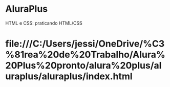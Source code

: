 # AluraPlus
HTML e CSS: praticando HTML/CSS
# file:///C:/Users/jessi/OneDrive/%C3%81rea%20de%20Trabalho/Alura%20Plus%20pronto/alura%20plus/aluraplus/aluraplus/index.html
